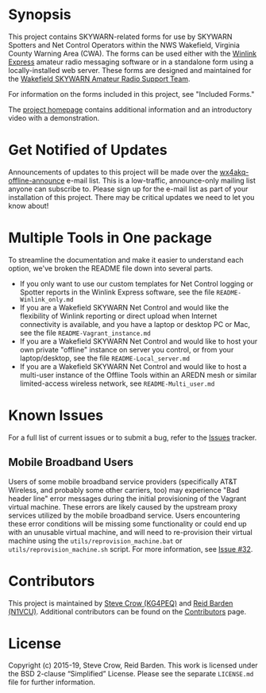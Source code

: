# Synopsis

This project contains SKYWARN-related forms for use by SKYWARN Spotters and Net Control Operators within the NWS Wakefield, Virginia County Warning Area (CWA).  The forms can be used either with the [Winlink Express](http://www.winlink.org/tags/rms_express) amateur radio messaging software or in a standalone form using a locally-installed web server.  These forms are designed and maintained for the [Wakefield SKYWARN Amateur Radio Support Team](http://www.wx4akq.org/).

For information on the forms included in this project, see "Included Forms."

The [project homepage](http://offline.wx4akq.org) contains additional information and an introductory video with a demonstration.


# Get Notified of Updates

Announcements of updates to this project will be made over the [wx4akq-offline-announce](http://www.wx4akq.org/mailman/listinfo/wx4akq-offline-announce) e-mail list.  This is a low-traffic, announce-only mailing list anyone can subscribe to.  Please sign up for the e-mail list as part of your installation of this project.  There may be critical updates we need to let you know about!


# Multiple Tools in One package

To streamline the documentation and make it easier to understand each option, we've broken the README file down into several parts.

  * If you only want to use our custom templates for Net Control logging or Spotter reports in the Winlink Express software, see the file `README-Winlink_only.md`
  * If you are a Wakefield SKYWARN Net Control and would like the flexibility of Winlink reporting or direct upload when Internet connectivity is available, and you have a laptop or desktop PC or Mac, see the file `README-Vagrant_instance.md`
  * If you are a Wakefield SKYWARN Net Control and would like to host your own private "offline" instance on server you control, or from your laptop/desktop, see the file `README-Local_server.md`
  * If you are a Wakefield SKYWARN Net Control and would like to host a multi-user instance of the Offline Tools within an AREDN mesh or similar limited-access wireless network, see `README-Multi_user.md`


# Known Issues

For a full list of current issues or to submit a bug, refer to the [Issues](https://github.com/scrow/wx4akq-offline-tools/issues) tracker.

## Mobile Broadband Users

Users of some mobile broadband service providers (specifically AT&T Wireless, and probably some other carriers, too) may experience "Bad header line" error messages during the initial provisioning of the Vagrant virtual machine.  These errors are likely caused by the upstream proxy services utilized by the mobile broadband service.  Users encountering these error conditions will be missing some functionality or could end up with an unusable virtual machine, and will need to re-provision their virtual machine using the `utils/reprovision_machine.bat` or `utils/reprovision_machine.sh` script.  For more information, see [Issue #32](https://github.com/scrow/wx4akq-offline-tools/issues/32).


# Contributors

This project is maintained by [Steve Crow (KG4PEQ)](mailto:kg4peq@wx4akq.org) and [Reid Barden (N1VCU)](mailto:n1vcu@wx4akq.org).  Additional contributors can be found on the [Contributors](https://github.com/scrow/wx4akq-offline-tools/graphs/contributors) page.  


# License

Copyright (c) 2015-19, Steve Crow, Reid Barden.  This work is licensed under the BSD 2-clause “Simplified” License.  Please see the separate `LICENSE.md` file for further information.
